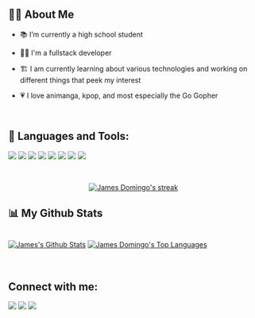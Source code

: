 

## 🙋‍♂️ About Me

- 📚 I’m currently a high school student

- 👨‍💻 I'm a fullstack developer

- 🏗️ I am currently learning about various technologies and working on different things that peek my interest

- 💗 I love animanga, kpop, and most especially the Go Gopher

<br>

## 🚀 Languages and Tools:

<p align="left"> 
     <img src="https://img.icons8.com/color/48/000000/javascript.png"/>
     <img src="https://img.icons8.com/color/48/000000/typescript.png"/>
    <img src="https://img.icons8.com/color/48/000000/css3.png"/>
    <img src="https://img.icons8.com/color/48/000000/html-5.png"/>
   <img src="https://img.icons8.com/color/48/000000/python.png"/>
     <img src="https://img.icons8.com/color/50/000000/golang.png"/>
    <img src="https://img.icons8.com/fluency/48/000000/node-js.png"/>
    <img src="https://img.icons8.com/color/48/000000/graphql.png"/>
</p>
<br/>

<p align="center">
    <a href="https://github.com/MangKong-coder/github-readme-streak-stats">
        <img title="🔥 Get streak stats for your profile at git.io/streak-stats" alt="James Domingo's streak" src="https://github-readme-streak-stats.herokuapp.com/?user=MangKong-coder&theme=blueberry&hide_border=true&stroke=0000&background=#242938"/>
    </a>
</p>

## 📊 My Github Stats

  <br/>
    <a href="https://github.com/MangKong-coder/github-readme-stats"><img alt="James's Github Stats" src="https://github-readme-stats.vercel.app/api?username=MangKong-coder&show_icons=true&count_private=true&theme=blueberry&hide_border=true&bg_color=#242938" /></a>
  <a href="https://github.com/MangKong-coder/github-readme-stats"><img alt="James Domingo's Top Languages" src="https://github-readme-stats.vercel.app/api/top-langs/?username=MangKong-coder&langs_count=8&count_private=true&layout=compact&theme=blueberry&hide_border=true&bg_color=#242938" /></a>
  <br/>
  
<br/>
<br/>

## Connect with me:
<p align="left">

<a href = "https://www.facebook.com/profile.php?id=100061256145367"><img src="https://img.icons8.com/color/48/000000/facebook-new.png"/></a>
<a href = "https://mail.google.com/mail/u/0/?fs=1&to=domango1214@gmail.com&tf=cm"> <img src="https://img.icons8.com/color/48/000000/gmail-new.png"/></a>
<a href = "https://www.linkedin.com/in/james-domingo-90b9b3225/"><img src="https://img.icons8.com/fluency/48/000000/linkedin-circled.png"/> </a>

</p>
